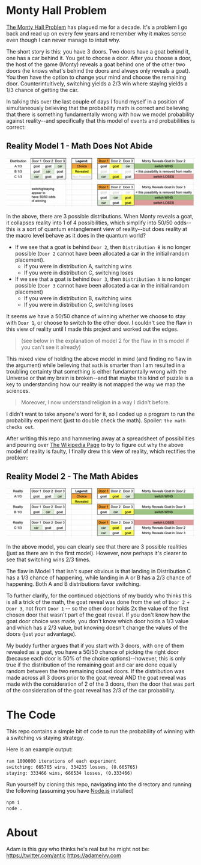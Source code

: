 # Monty Hall Problem

[The Monty Hall Problem](https://en.wikipedia.org/wiki/Monty_Hall_problem) has plagued me for a decade. It's a problem I go back and read up on every few years and remember why it makes sense even though I can never manage to intuit why.

The short story is this: you have 3 doors. Two doors have a goat behind it, one has a car behind it. You get to choose a door. After you choose a door, the host of the game (Monty) reveals a goat behind one of the other two doors (he knows what's behind the doors and always only reveals a goat). You then have the option to change your mind and choose the remaining door. Counterintuitively, switching yields a 2/3 win where staying yields a 1/3 chance of getting the car.

In talking this over the last couple of days I found myself in a position of simultaneously believing that the probability math is correct and believing that there is something fundamentally wrong with how we model probability against reality--and specifically that this model of events and probabilities is correct:

## Reality Model 1 - Math Does Not Abide
![Faulty but intuitive view](faulty.png)

In the above, there are 3 possible distributions. When Monty reveals a goat, it collapses reality into 1 of 4 possibilities, which simplify into 50/50 odds--this is a sort of quantum entanglement view of reality--but does reality at the macro level behave as it does in the quantum world? 
- If we see that a goat is behind `Door 2`, then `Distribution B` is no longer possible (`Door 2` cannot have been allocated a car in the initial random placement).
    - If you were in distribution A, switching wins
    - If you were in distribution C, switching loses
- If we see that a goat is behind `Door 3`, then `Distribution A` is no longer possible (`Door 3` cannot have been allocated a car in the initial random placement)
    - If you were in distribution B, switching wins
    - If you were in distribution C, switching loses

It seems we have a 50/50 chance of winning whether we choose to stay with `Door 1`, or choose to switch to the other door. I couldn't see the flaw in this view of reality until I made this project and worked out the edges.

> (see below in the explanation of model 2 for the flaw in this model if you can't see it already)

This mixed view of holding the above model in mind (and finding no flaw in the argument) while believing that `math` is smarter than I am resulted in a troubling certainty that something is either fundamentally wrong with the Universe or that my brain is broken--and that maybe this kind of puzzle is a key to understanding how our reality is not mapped the way we map the sciences.
> Moreover, I now understand religion in a way I didn't before.

I didn't want to take anyone's word for it, so I coded up a program to run the probability experiment (just to double check the math). Spoiler: `the math checks out`.

After writing this repo and hammering away at a spreadsheet of possibilities and pouring over [The Wikipedia Page](https://en.wikipedia.org/wiki/Monty_Hall_problem) to try to figure out why the above model of reality is faulty, I finally drew this view of reality, which rectifies the problem:

## Reality Model 2 - The Math Abides
![Probability view](probability.png)

In the above model, you can clearly see that there are 3 possible realities (just as there are in the first model). However, now perhaps it's clearer to see that switching wins 2/3 times. 

The flaw in Model 1 that isn't super obvious is that landing in Distribution C has a 1/3 chance of happening, while landing in A or B has a 2/3 chance of happening. Both A and B distributions favor switching.

To further clarify, for the continued objections of my buddy who thinks this is all a trick of the math, the goat reveal was done from the set of `Door 2` + `Door 3`, not from `Door 1` -- so the other door holds 2x the value of the first chosen door that wasn't part of the goat reveal. If you don't know how the goat door choice was made, you don't know which door holds a 1/3 value and which has a 2/3 value, but knowing doesn't change the values of the doors (just your advantage).

My buddy further argues that if you start with 3 doors, with one of them revealed as a goat, you have a 50/50 chance of picking the right door (because each door is 50% of the choice options)--however, this is only true if the distribution of the remaining goat and car are done equally random between the two remaining closed doors. If the distribution was made across all 3 doors prior to the goat reveal AND the goat reveal was made with the consideration of 2 of the 3 doors, then the door that was part of the consideration of the goat reveal has 2/3 of the car probability.

# The Code

This repo contains a simple bit of code to run the probability of winning with a switching vs staying strategy.

Here is an example output:

```
ran 1000000 iterations of each experiment
switching: 665765 wins, 334235 losses, (0.665765)
staying: 333466 wins, 666534 losses, (0.333466)
```

Run yourself by cloning this repo, navigating into the directory and running the following (assuming you have [Node.js](https://nodejs.org/en/) installed)

```
npm i
node .
```

# About

Adam is this guy who thinks he's real but he might not be: https://twitter.com/antic
https://adameivy.com